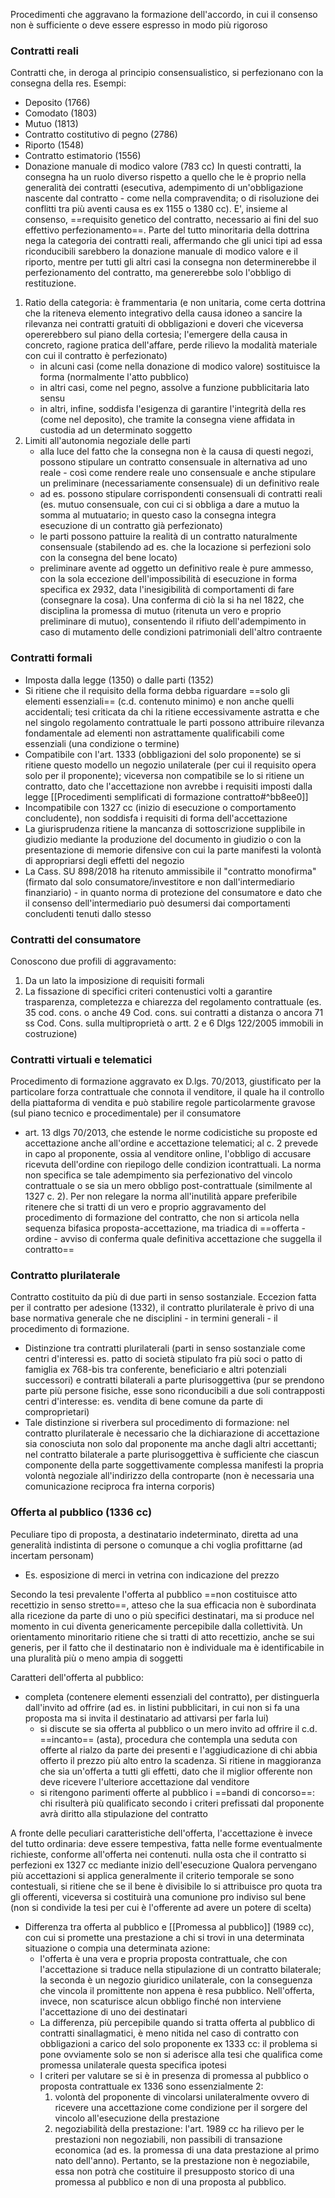 Procedimenti che aggravano la formazione dell'accordo, in cui il consenso non è sufficiente o deve essere espresso in modo più rigoroso

### Contratti reali
Contratti che, in deroga al principio consensualistico, si perfezionano con la consegna della res. Esempi:
- Deposito (1766)
- Comodato (1803)
- Mutuo (1813)
- Contratto costitutivo di pegno (2786)
- Riporto (1548)
- Contratto estimatorio (1556)
- Donazione manuale di modico valore (783 cc)
In questi contratti, la consegna ha un ruolo diverso rispetto a quello che le è proprio nella generalità dei contratti (esecutiva, adempimento di un'obbligazione nascente dal contratto - come nella compravendita; o di risoluzione dei conflitti tra più aventi causa es ex 1155 o 1380 cc). E', insieme al consenso, ==requisito genetico del contratto, necessario ai fini del suo effettivo perfezionamento==. Parte del tutto minoritaria della dottrina nega la categoria dei contratti reali, affermando che gli unici tipi ad essa riconducibili sarebbero la donazione manuale di modico valore e il riporto, mentre per tutti gli altri casi la consegna non determinerebbe il perfezionamento del contratto, ma genererebbe solo l'obbligo di restituzione.

1. Ratio della categoria: è frammentaria (e non unitaria, come certa dottrina che la riteneva elemento integrativo della causa idoneo a sancire la rilevanza nei contratti gratuiti di obbligazioni e doveri che viceversa opererebbero sul piano della cortesia; l'emergere della causa in concreto, ragione pratica dell'affare, perde rilievo la modalità materiale con cui il contratto è perfezionato) 
	- in alcuni casi (come nella donazione di modico valore) sostituisce la forma (normalmente l'atto pubblico)
	- in altri casi, come nel pegno, assolve a funzione pubblicitaria lato sensu
	- in altri, infine, soddisfa l'esigenza di garantire l'integrità della res (come nel deposito), che tramite la consegna viene affidata in custodia ad un determinato soggetto
2. Limiti all'autonomia negoziale delle parti
	- alla luce del fatto che la consegna non è la causa di questi negozi, possono stipulare un contratto consensuale in alternativa ad uno reale - così come rendere reale uno consensuale e anche stipulare un preliminare (necessariamente consensuale) di un definitivo reale
	- ad es. possono stipulare corrispondenti consensuali di contratti reali (es. mutuo consensuale, con cui ci si obbliga a dare a mutuo la somma al mutuatario; in questo caso la consegna integra esecuzione di un contratto già perfezionato)
	- le parti possono pattuire la realità di un contratto naturalmente consensuale (stabilendo ad es. che la locazione si perfezioni solo con la consegna del bene locato)
	- preliminare avente ad oggetto un definitivo reale è pure ammesso, con la sola eccezione dell'impossibilità di esecuzione in forma specifica ex 2932, data l'inesigibilità di comportamenti di fare (consegnare la cosa). Una conferma di ciò la si ha nel 1822, che disciplina la promessa di mutuo (ritenuta un vero e proprio preliminare di mutuo), consentendo il rifiuto dell'adempimento in caso di mutamento delle condizioni patrimoniali dell'altro contraente

### Contratti formali
- Imposta dalla legge (1350) o dalle parti (1352)
- Si ritiene che il requisito della forma debba riguardare ==solo gli elementi essenziali== (c.d. contenuto minimo) e non anche quelli accidentali; tesi criticata da chi la ritiene eccessivamente astratta e che nel singolo regolamento contrattuale le parti possono attribuire rilevanza fondamentale ad elementi non astrattamente qualificabili come essenziali (una condizione o termine)
- Compatibile con l'art. 1333 (obbligazioni del solo proponente) se si ritiene questo modello un negozio unilaterale (per cui il requisito opera solo per il proponente); viceversa non compatibile se lo si ritiene un contratto, dato che l'accettazione non avrebbe i requisiti imposti dalla legge [[Procedimenti semplificati di formazione contratto#^bb8ee0]]
- Incompatibile con 1327 cc (inizio di esecuzione o comportamento concludente), non soddisfa i requisiti di forma dell'accettazione
- La giurisprudenza ritiene la mancanza di sottoscrizione supplibile in giudizio mediante la produzione del documento in giudizio o con la presentazione di memorie difensive con cui la parte manifesti la volontà di appropriarsi degli effetti del negozio
- La Cass. SU 898/2018 ha ritenuto ammissibile il "contratto monofirma" (firmato dal solo consumatore/investitore e non dall'intermediario finanziario) - in quanto norma di protezione del consumatore e dato che il consenso dell'intermediario può desumersi dai comportamenti concludenti tenuti dallo stesso

### Contratti del consumatore
Conoscono due profili di aggravamento:
1. Da un lato la imposizione di requisiti formali
2. La fissazione di specifici criteri contenustici volti a garantire trasparenza, completezza e chiarezza del regolamento contrattuale (es. 35 cod. cons. o anche 49 Cod. cons. sui contratti a distanza o ancora 71 ss Cod. Cons. sulla multiproprietà o artt. 2 e 6 Dlgs 122/2005 immobili in costruzione)

### Contratti virtuali e telematici
Procedimento di formazione aggravato ex D.lgs. 70/2013, giustificato per la particolare forza contrattuale che connota il venditore, il quale ha il controllo della piattaforma di vendita e può stabilire regole particolarmente gravose (sul piano tecnico e procedimentale)  per il consumatore
- art. 13 dlgs 70/2013, che estende le norme codicistiche su proposte ed accettazione anche all'ordine e accettazione telematici; al c. 2 prevede in capo al proponente, ossia al venditore online, l'obbligo di accusare ricevuta dell'ordine con riepilogo delle condizion icontrattuali. La norma non specifica se tale adempimento sia perfezionativo del vincolo contrattuale o se sia un mero obbligo post-contrattuale (similmente al 1327 c. 2). Per non relegare la norma all'inutilità appare preferibile ritenere che si tratti di un vero e proprio aggravamento del procedimento di formazione del contratto, che non si articola nella sequenza bifasica proposta-accettazione, ma triadica di ==offerta - ordine - avviso di conferma quale definitiva accettazione che suggella il contratto==

### Contratto plurilaterale
Contratto costituito da più di due parti in senso sostanziale. 
Eccezion fatta per il contratto per adesione (1332), il contratto plurilaterale è privo di una base normativa generale che ne disciplini - in termini generali - il procedimento di formazione.
- Distinzione tra contratti plurilaterali (parti in senso sostanziale come centri d'interessi es. patto di società stipulato fra più soci o patto di famiglia ex 768-bis tra conferente, beneficiario e altri potenziali successori) e contratti bilaterali a parte plurisoggettiva (pur se prendono parte più persone fisiche, esse sono riconducibili a due soli contrapposti centri d'interesse: es. vendita di bene comune da parte di comproprietari)
- Tale distinzione si riverbera sul procedimento di formazione: nel contratto plurilaterale è necessario che la dichiarazione di accettazione sia conosciuta non solo dal proponente ma anche dagli altri accettanti; nel contratto bilaterale a parte plurisoggettiva è sufficiente che ciascun componente della parte soggettivamente complessa manifesti la propria volontà negoziale all'indirizzo della controparte (non è necessaria una comunicazione reciproca fra interna corporis)

### Offerta al pubblico (1336 cc)
Peculiare tipo di proposta, a destinatario indeterminato, diretta ad una generalità indistinta di persone o comunque a chi voglia profittarne (ad incertam personam)
- Es. esposizione di merci in vetrina con indicazione del prezzo

Secondo la tesi prevalente l'offerta al pubblico ==non costituisce atto recettizio in senso stretto==, atteso che la sua efficacia non è subordinata alla ricezione da parte di uno o più specifici destinatari, ma si produce nel momento in cui diventa genericamente percepibile dalla collettività.
	Un orientamento minoritario ritiene che si tratti di atto recettizio, anche se sui generis, per il fatto che il destinatario non è individuale ma è identificabile in una pluralità più o meno ampia di soggetti

Caratteri dell'offerta al pubblico:
- completa (contenere elementi essenziali del contratto), per distinguerla dall'invito ad offrire (ad es. in listini pubblicitari, in cui non si fa una proposta ma si invita il destinatario ad attivarsi per farla lui)
	- si discute se sia offerta al pubblico o un mero invito ad offrire il c.d. ==incanto== (asta), procedura che contempla una seduta con offerte al rialzo da parte dei presenti e l'aggiudicazione di chi abbia offerto il prezzo più alto entro la scadenza. Si ritiene in maggioranza che sia un'offerta a tutti gli effetti, dato che il miglior offerente non deve ricevere l'ulteriore accettazione dal venditore
	- si ritengono parimenti offerte al pubblico i ==bandi di concorso==: chi risulterà più qualificato secondo i criteri prefissati dal proponente avrà diritto alla stipulazione del contratto

A fronte delle peculiari caratteristiche dell'offerta, l'accettazione è invece del tutto ordinaria: deve essere tempestiva, fatta nelle forme eventualmente richieste, conforme all'offerta nei contenuti.
	nulla osta che il contratto si perfezioni ex 1327 cc mediante inizio dell'esecuzione
Qualora pervengano più accettazioni si applica generalmente il criterio temporale
	se sono contestuali, si ritiene che se il bene è divisibile lo si attribuisce pro quota tra gli offerenti, viceversa si costituirà una comunione pro indiviso sul bene (non si condivide la tesi per cui è l'offerente ad avere un potere di scelta)

- Differenza tra offerta al pubblico e [[Promessa al pubblico]] (1989 cc), con cui si promette una prestazione a chi si trovi in una determinata situazione o compia una determinata azione:
	- l'offerta è una vera e propria proposta contrattuale, che con l'accettazione si traduce nella stipulazione di un contratto bilaterale; la seconda è un negozio giuridico unilaterale, con la conseguenza che vincola il promittente non appena è resa pubblico. Nell'offerta, invece, non scaturisce alcun obbligo finché non interviene l'accettazione di uno dei destinatari
	- La differenza, più percepibile quando si tratta offerta al pubblico di contratti sinallagmatici, è meno nitida nel caso di contratto con obbligazioni a carico del solo proponente ex 1333 cc: il problema si pone ovviamente solo se non si aderisce alla tesi che qualifica come promessa unilaterale questa specifica ipotesi
	- I criteri per valutare se si è in presenza di promessa al pubblico o proposta contrattuale ex 1336 sono essenzialmente 2:
		1. volontà del proponente di vincolarsi unilateralmente ovvero di ricevere una accettazione come condizione per il sorgere del vincolo all'esecuzione della prestazione 
		2. negoziabilità della prestazione: l'art. 1989 cc ha rilievo per le prestazioni non negoziabili, non passibili di transazione economica (ad es. la promessa di una data prestazione al primo nato dell'anno). Pertanto, se la prestazione non è negoziabile, essa non potrà che costituire il presupposto storico di una promessa al pubblico e non di una proposta al pubblico.
